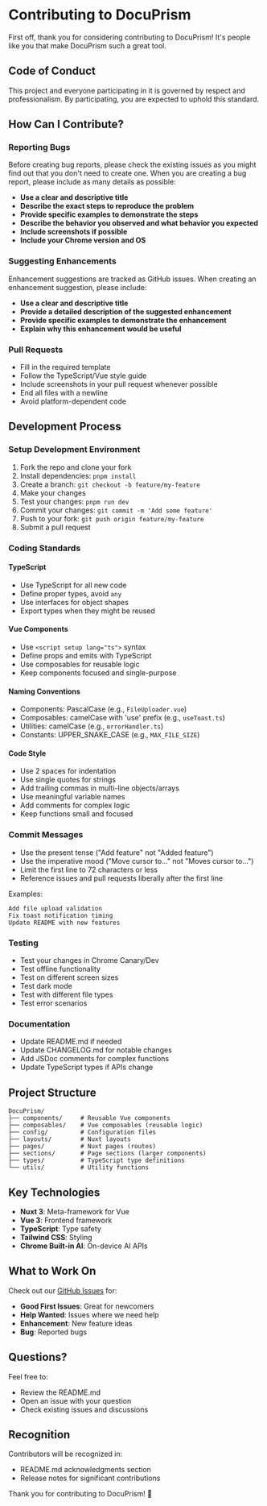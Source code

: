 # Contributing to DocuPrism

First off, thank you for considering contributing to DocuPrism! It's people like you that make DocuPrism such a great tool.

## Code of Conduct

This project and everyone participating in it is governed by respect and professionalism. By participating, you are expected to uphold this standard.

## How Can I Contribute?

### Reporting Bugs

Before creating bug reports, please check the existing issues as you might find out that you don't need to create one. When you are creating a bug report, please include as many details as possible:

* **Use a clear and descriptive title**
* **Describe the exact steps to reproduce the problem**
* **Provide specific examples to demonstrate the steps**
* **Describe the behavior you observed and what behavior you expected**
* **Include screenshots if possible**
* **Include your Chrome version and OS**

### Suggesting Enhancements

Enhancement suggestions are tracked as GitHub issues. When creating an enhancement suggestion, please include:

* **Use a clear and descriptive title**
* **Provide a detailed description of the suggested enhancement**
* **Provide specific examples to demonstrate the enhancement**
* **Explain why this enhancement would be useful**

### Pull Requests

* Fill in the required template
* Follow the TypeScript/Vue style guide
* Include screenshots in your pull request whenever possible
* End all files with a newline
* Avoid platform-dependent code

## Development Process

### Setup Development Environment

1. Fork the repo and clone your fork
2. Install dependencies: `pnpm install`
3. Create a branch: `git checkout -b feature/my-feature`
4. Make your changes
5. Test your changes: `pnpm run dev`
6. Commit your changes: `git commit -m 'Add some feature'`
7. Push to your fork: `git push origin feature/my-feature`
8. Submit a pull request

### Coding Standards

#### TypeScript
* Use TypeScript for all new code
* Define proper types, avoid `any`
* Use interfaces for object shapes
* Export types when they might be reused

#### Vue Components
* Use `<script setup lang="ts">` syntax
* Define props and emits with TypeScript
* Use composables for reusable logic
* Keep components focused and single-purpose

#### Naming Conventions
* Components: PascalCase (e.g., `FileUploader.vue`)
* Composables: camelCase with 'use' prefix (e.g., `useToast.ts`)
* Utilities: camelCase (e.g., `errorHandler.ts`)
* Constants: UPPER_SNAKE_CASE (e.g., `MAX_FILE_SIZE`)

#### Code Style
* Use 2 spaces for indentation
* Use single quotes for strings
* Add trailing commas in multi-line objects/arrays
* Use meaningful variable names
* Add comments for complex logic
* Keep functions small and focused

### Commit Messages

* Use the present tense ("Add feature" not "Added feature")
* Use the imperative mood ("Move cursor to..." not "Moves cursor to...")
* Limit the first line to 72 characters or less
* Reference issues and pull requests liberally after the first line

Examples:
```
Add file upload validation
Fix toast notification timing
Update README with new features
```

### Testing

* Test your changes in Chrome Canary/Dev
* Test offline functionality
* Test on different screen sizes
* Test dark mode
* Test with different file types
* Test error scenarios

### Documentation

* Update README.md if needed
* Update CHANGELOG.md for notable changes
* Add JSDoc comments for complex functions
* Update TypeScript types if APIs change

## Project Structure

```
DocuPrism/
├── components/     # Reusable Vue components
├── composables/    # Vue composables (reusable logic)
├── config/         # Configuration files
├── layouts/        # Nuxt layouts
├── pages/          # Nuxt pages (routes)
├── sections/       # Page sections (larger components)
├── types/          # TypeScript type definitions
└── utils/          # Utility functions
```

## Key Technologies

* **Nuxt 3**: Meta-framework for Vue
* **Vue 3**: Frontend framework
* **TypeScript**: Type safety
* **Tailwind CSS**: Styling
* **Chrome Built-in AI**: On-device AI APIs

## What to Work On

Check out our [GitHub Issues](https://github.com/glaboryp/DocuPrism/issues) for:

* **Good First Issues**: Great for newcomers
* **Help Wanted**: Issues where we need help
* **Enhancement**: New feature ideas
* **Bug**: Reported bugs

## Questions?

Feel free to:
* Review the README.md
* Open an issue with your question
* Check existing issues and discussions

## Recognition

Contributors will be recognized in:
* README.md acknowledgments section
* Release notes for significant contributions

Thank you for contributing to DocuPrism! 🎉
